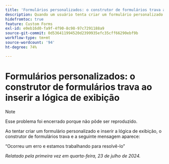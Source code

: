 ```yaml
---
title: 'Formulários personalizados: o construtor de formulários trava ao inserir a lógica de exibição'
description: Quando um usuário tenta criar um formulário personalizado e insere a lógica de exibição, o construtor de formulários trava e o usuário vê uma mensagem.
hidefromtoc: true
feature: Custom Forms
exl-id: e0eb16d0-fa9f-4f90-8c98-97c7291188a9
source-git-commit: 0d536411994520d2399935efc35cff66290ebf9b
workflow-type: tm+mt
source-wordcount: '94'
ht-degree: 74%

---
```


# Formulários personalizados: o construtor de formulários trava ao inserir a lógica de exibição

>[!NOTE]
>
>Esse problema foi encerrado porque não pôde ser reproduzido.

Ao tentar criar um formulário personalizado e inserir a lógica de exibição, o construtor de formulários trava e a seguinte mensagem aparece:

“Ocorreu um erro e estamos trabalhando para resolvê-lo”

_Relatado pela primeira vez em quarta-feira, 23 de julho de 2024._
